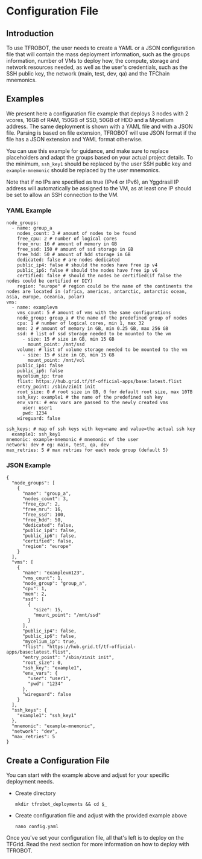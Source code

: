<h1> Configuration File</h1>

## Introduction

To use TFROBOT, the user needs to create a YAML or a JSON configuration file that will contain the mass deployment information, such as the groups information, number of VMs to deploy how, the compute, storage and network resources needed, as well as the user's credentials, such as the SSH public key, the network (main, test, dev, qa) and the TFChain mnemonics.

## Examples

We present here a configuration file example that deploys 3 nodes with 2 vcores, 16GB of RAM, 150GB of SSD, 50GB of HDD and a Mycelium address. The same deployment is shown with a YAML file and with a JSON file. Parsing is based on file extension, TFROBOT will use JSON format if the file has a JSON extension and YAML format otherwise.

You can use this example for guidance, and make sure to replace placeholders and adapt the groups based on your actual project details. To the minimum, `ssh_key1` should be replaced by the user SSH public key and `example-mnemonic` should be replaced by the user mnemonics.

Note that if no IPs are specified as true (IPv4 or IPv6), an Yggdrasil IP address will automatically be assigned to the VM, as at least one IP should be set to allow an SSH connection to the VM.

### YAML Example

```
node_groups:
  - name: group_a
    nodes_count: 3 # amount of nodes to be found
    free_cpu: 2 # number of logical cores
    free_mru: 16 # amount of memory in GB
    free_ssd: 150 # amount of ssd storage in GB
    free_hdd: 50 # amount of hdd storage in GB
    dedicated: false # are nodes dedicated
    public_ip4: false # should the nodes have free ip v4
    public_ip6: false # should the nodes have free ip v6
    certified: false # should the nodes be certified(if false the nodes could be certified or DIY) 
    region: "europe" # region could be the name of the continents the nodes are located in (africa, americas, antarctic, antarctic ocean, asia, europe, oceania, polar)
vms:
  - name: examplevm
    vms_count: 5 # amount of vms with the same configurations
    node_group: group_a # the name of the predefined group of nodes
    cpu: 1 # number of logical cores, min 1, max 32
    mem: 2 # amount of memory in GB, min 0.25 GB, max 256 GB
    ssd: # list of ssd storage needed to be mounted to the vm
      - size: 15 # size in GB, min 15 GB
        mount_point: /mnt/ssd
    volume: # list of volume storage needed to be mounted to the vm
      - size: 15 # size in GB, min 15 GB
        mount_point: /mnt/vol
    public_ip4: false
    public_ip6: false
    mycelium_ip: true
    flist: https://hub.grid.tf/tf-official-apps/base:latest.flist
    entry_point: /sbin/zinit init
    root_size: 0 # root size in GB, 0 for default root size, max 10TB
    ssh_key: example1 # the name of the predefined ssh key
    env_vars: # env vars are passed to the newly created vms
      user: user1
      pwd: 1234
    wireguard: false

ssh_keys: # map of ssh keys with key=name and value=the actual ssh key
  example1: ssh_key1
mnemonic: example-mnemonic # mnemonic of the user
network: dev # eg: main, test, qa, dev
max_retries: 5 # max retries for each node group (default 5)
```

### JSON Example

```
{
  "node_groups": [
    {
      "name": "group_a",
      "nodes_count": 3,
      "free_cpu": 2,
      "free_mru": 16,
      "free_ssd": 100,
      "free_hdd": 50,
      "dedicated": false,
      "public_ip4": false,
      "public_ip6": false,
      "certified": false,
      "region": "europe"
    }
  ],
  "vms": [
    {
      "name": "examplevm123",
      "vms_count": 1,
      "node_group": "group_a",
      "cpu": 1,
      "mem": 2,
      "ssd": [
        {
          "size": 15,
          "mount_point": "/mnt/ssd"
        }
      ],
      "public_ip4": false,
      "public_ip6": false,
      "mycelium_ip": true,
      "flist": "https://hub.grid.tf/tf-official-apps/base:latest.flist",
      "entry_point": "/sbin/zinit init",
      "root_size": 0,
      "ssh_key": "example1",
      "env_vars": {
        "user": "user1",
        "pwd": "1234"
      },
      "wireguard": false
    }
  ],
  "ssh_keys": {
    "example1": "ssh_key1"
  },
  "mnemonic": "example-mnemonic",
  "network": "dev",
  "max_retries": 5
}
```

## Create a Configuration File

You can start with the example above and adjust for your specific deployment needs.

- Create directory
  ```
  mkdir tfrobot_deployments && cd $_
  ```
- Create configuration file and adjust with the provided example above
  ```
  nano config.yaml
  ```

Once you've set your configuration file, all that's left is to deploy on the TFGrid. Read the next section for more information on how to deploy with TFROBOT.